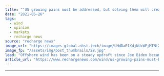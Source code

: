 ```yaml
---
title: "'US growing pains must be addressed, but solving them will create unlimited opportunities'"
date: "2021-05-26"
tags: 
  - wind
  - opinion
  - markets
  - recharge news
source: "recharge news"
image_url: "https://images-global.nhst.tech/image/UHdDaE1XdjNUcWFjMTNtZnJrVTk2K2hQczkrMnpGd215b0pNYkpVSkNxRT0=/nhst/binary/e96bb05bceae311330144c638e38270a"
image_fp: "/assets/img/post_thumbnails/28.jpg"
lead: "Offshore wind has been on a steady updraft since Joe Biden became President – now the real work begins to turn long-heralded potential into reality, writes Liz Burdock"
article_url: "https://www.rechargenews.com/wind/us-growing-pains-must-be-addressed-but-solving-them-will-create-unlimited-opportunities/2-1-1016439"
---
```


---
